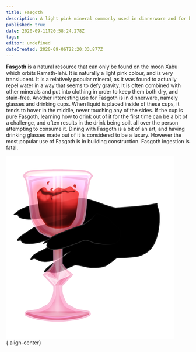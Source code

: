 ```yaml
---
title: Fasgoth
description: A light pink mineral commonly used in dinnerware and for building construction. Found only on Xabu.
published: true
date: 2020-09-11T20:58:24.278Z
tags: 
editor: undefined
dateCreated: 2020-09-06T22:20:33.877Z
---
```


**Fasgoth** is a natural resource that can only be found on the moon Xabu which orbits Ramath-lehi. It is naturally a light pink colour, and is very translucent. It is a relatively popular mineral, as it was found to actually repel water in a way that seems to defy gravity. It is often combined with other minerals and put into clothing in order to keep them both dry, and stain-free. Another interesting use for Fasgoth is in dinnerware, namely glasses and drinking cups. When liquid is placed inside of these cups, it tends to hover in the middle, never touching any of the sides. If the cup is pure Fasgoth, learning how to drink out of it for the first time can be a bit of a challenge, and often results in the drink being spilt all over the person attempting to consume it. Dining with Fasgoth is a bit of an art, and having drinking glasses made out of it is considered to be a luxury. However the most popular use of Fasgoth is in building construction. Fasgoth ingestion is fatal.

![temrin-fasgoth.png](/natural-resources/temrin-fasgoth.png "A wine glass made of light pink Fasgoth. Image by Temrin."){.align-center}